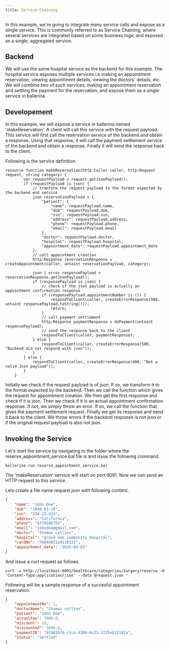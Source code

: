 ```yaml
---
title: Service Chaining
---
```


In this example, we're going to integrate many service calls and expose as a single service. This is commonly referred to as Service Chaining, where several services are integrated based on some business logic and exposed as a single, aggregated service.

## Backend  

We will use the same hospital service as the backend for this example. The hospital service exposes multiple services i.e making an appointment reservation, viewing appointment details, viewing the doctors' details, etc. We will combine two of such services, making an appointment reservation and settling the payment for the reservation, and expose them as a single service in ballerina.  

## Developement

In this example, we will expose a service in ballerina named 'makeReservation'. A client will call this service with the request payload.  This service will first call the reservation service of the backend and obtain a response. Using that response, it will call the payment settlement service of the backend and obtain a response. Finally it will send the response back to the client. 

Following is the service definition.

```ballerina
resource function makeReservation(http:Caller caller, http:Request request, string category) {
        var requestPayload = request.getJsonPayload();
        if (requestPayload is json) {
            // tranform the request payload to the format expected by the backend end service
            json reservationPayload = {
                "patient": {
                    "name": requestPayload.name,
                    "dob": requestPayload.dob,
                    "ssn": requestPayload.ssn,
                    "address": requestPayload.address,
                    "phone": requestPayload.phone,
                    "email": requestPayload.email
                },
                "doctor": requestPayload.doctor,
                "hospital": requestPayload.hospital,
                "appointment_date": requestPayload.appointment_date
            };
            // call appointment creation
            http:Response reservationResponse = createAppointment(caller, untaint reservationPayload, category);

            json | error responsePayload = reservationResponse.getJsonPayload();
            if (responsePayload is json) {
                // check if the json payload is actually an appointment confirmation response
                if (responsePayload.appointmentNumber is ()) {
                    respondToClient(caller, createErrorResponse(500, untaint responsePayload.toString()));
                    return;
                }
                // call payment settlement
                http:Response paymentResponse = doPayment(untaint responsePayload);
                // send the response back to the client
                respondToClient(caller, paymentResponse);
            } else {
                respondToClient(caller, createErrorResponse(500, "Backend did not respond with json"));
            }
        } else {
            respondToClient(caller, createErrorResponse(400, "Not a valid Json payload"));
        }
    }
```
Initially we check if the request payload is of json. If so, we transform it to the format expected by the backend. Then we call the function which gives the request for appointment creation. We then get the first response and check if it is json. Then we check if it is an actual appointment confirmation response. If not, we simply throw an error. If so, we call the function that gives the payment settlement request. Finally we get its response and send it back to the client. We throw errors if the backend response is not json or if the original request payload is also not json.

## Invoking the Service

Let's start the service by navigating to the folder where the reserve_appointment_service.bal file is and issue the following command.

```
ballerina run reserve_appointment_service.bal
```
The 'makeReservation' service will start on port 9091. Now we can send an HTTP request to this service. 

Lets create a file name request.json with following content.

```json
{
    "name": "John Doe",
    "dob": "1940-03-19",
    "ssn": "234-23-523",
    "address": "California",
    "phone": "8770586755",
    "email": "johndoe@gmail.com",
    "doctor": "thomas collins",
    "hospital": "grand oak community hospital",
    "cardNo": "7844481124110331",
    "appointment_date": "2025-04-02"
}
```
And issue a curl request as follows. 

```
curl -v http://localhost:9091/healthcare/categories/surgery/reserve -H 'Content-Type:application/json' --data @request.json '
```

Following will be a sample response of a succesful appointment reservation.

```json
{
    "appointmentNo": 1,
    "doctorName": "thomas collins",
    "patient": "John Doe",
    "actualFee": 7000.0,
    "discount": 20,
    "discounted": 5600.0,
    "paymentID": "b7981676-c1ca-4380-bc31-1725eb121d1a",
    "status": "Settled"
}
```
